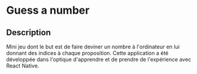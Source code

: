 # Guess a number
## Description
Mini jeu dont le but est de faire deviner un nombre à l'ordinateur en lui donnant des indices à chaque proposition. Cette application a été développée dans l'optique d'apprendre et de prendre de l'expérience avec React Native.
